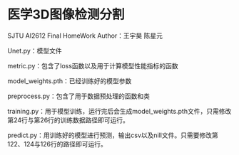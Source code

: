 # 医学3D图像检测分割
SJTU AI2612 Final HomeWork
Author：王宇昊 陈星元

Unet.py：模型文件

metric.py：包含了loss函数以及用于计算模型性能指标的函数

model_weights.pth：已经训练好的模型参数

preprocess.py：包含了用于数据预处理的函数和类

training.py：用于模型训练，运行完后会生成model_weights.pth文件，只需修改第24行与第26行的训练数据路径即可运行。

predict.py：用训练好的模型进行预测，输出csv以及nill文件。只需要修改第122、124与126行的路径即可运行。
